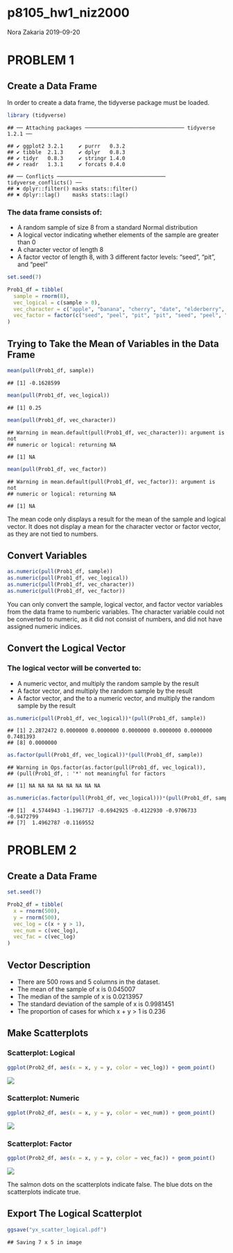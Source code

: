 p8105\_hw1\_niz2000
================
Nora Zakaria
2019-09-20

# PROBLEM 1

## Create a Data Frame

In order to create a data frame, the tidyverse package must be
    loaded.

``` r
library (tidyverse)
```

    ## ── Attaching packages ──────────────────────────────── tidyverse 1.2.1 ──

    ## ✔ ggplot2 3.2.1     ✔ purrr   0.3.2
    ## ✔ tibble  2.1.3     ✔ dplyr   0.8.3
    ## ✔ tidyr   0.8.3     ✔ stringr 1.4.0
    ## ✔ readr   1.3.1     ✔ forcats 0.4.0

    ## ── Conflicts ─────────────────────────────────── tidyverse_conflicts() ──
    ## ✖ dplyr::filter() masks stats::filter()
    ## ✖ dplyr::lag()    masks stats::lag()

### The data frame consists of:

  - A random sample of size 8 from a standard Normal distribution
  - A logical vector indicating whether elements of the sample are
    greater than 0
  - A character vector of length 8
  - A factor vector of length 8, with 3 different factor levels: “seed”,
    “pit”, and “peel”

<!-- end list -->

``` r
set.seed(7)

Prob1_df = tibble(
  sample = rnorm(8),
  vec_logical = c(sample > 0), 
  vec_character = c("apple", "banana", "cherry", "date", "elderberry", "fig", "guava", "honeydew"),
  vec_factor = factor(c("seed", "peel", "pit", "pit", "seed", "peel", "seed", "seed")),
)
```

## Trying to Take the Mean of Variables in the Data Frame

``` r
mean(pull(Prob1_df, sample))
```

    ## [1] -0.1628599

``` r
mean(pull(Prob1_df, vec_logical))
```

    ## [1] 0.25

``` r
mean(pull(Prob1_df, vec_character))
```

    ## Warning in mean.default(pull(Prob1_df, vec_character)): argument is not
    ## numeric or logical: returning NA

    ## [1] NA

``` r
mean(pull(Prob1_df, vec_factor))
```

    ## Warning in mean.default(pull(Prob1_df, vec_factor)): argument is not
    ## numeric or logical: returning NA

    ## [1] NA

The mean code only displays a result for the mean of the sample and
logical vector. It does not display a mean for the character vector or
factor vector, as they are not tied to numbers.

## Convert Variables

``` r
as.numeric(pull(Prob1_df, sample))
as.numeric(pull(Prob1_df, vec_logical))
as.numeric(pull(Prob1_df, vec_character))
as.numeric(pull(Prob1_df, vec_factor))
```

You can only convert the sample, logical vector, and factor vector
variables from the data frame to numberic variables. The character
variable could not be converted to numeric, as it did not consist of
numbers, and did not have assigned numeric indices.

## Convert the Logical Vector

### The logical vector will be converted to:

  - A numeric vector, and multiply the random sample by the result
  - A factor vector, and multiply the random sample by the result
  - A factor vector, and the to a numeric vector, and multiply the
    random sample by the
    result

<!-- end list -->

``` r
as.numeric(pull(Prob1_df, vec_logical))*(pull(Prob1_df, sample))
```

    ## [1] 2.2872472 0.0000000 0.0000000 0.0000000 0.0000000 0.0000000 0.7481393
    ## [8] 0.0000000

``` r
as.factor(pull(Prob1_df, vec_logical))*(pull(Prob1_df, sample))
```

    ## Warning in Ops.factor(as.factor(pull(Prob1_df, vec_logical)),
    ## (pull(Prob1_df, : '*' not meaningful for factors

    ## [1] NA NA NA NA NA NA NA NA

``` r
as.numeric(as.factor(pull(Prob1_df, vec_logical)))*(pull(Prob1_df, sample))
```

    ## [1]  4.5744943 -1.1967717 -0.6942925 -0.4122930 -0.9706733 -0.9472799
    ## [7]  1.4962787 -0.1169552

# PROBLEM 2

## Create a Data Frame

``` r
set.seed(7)

Prob2_df = tibble(
  x = rnorm(500),
  y = rnorm(500),
  vec_log = c(x + y > 1),
  vec_num = c(vec_log),
  vec_fac = c(vec_log)
)
```

## Vector Description

  - There are 500 rows and 5 columns in the dataset.
  - The mean of the sample of x is 0.045007
  - The median of the sample of x is 0.0213957
  - The standard deviation of the sample of x is 0.9981451
  - The proportion of cases for which x + y \> 1 is 0.236

## Make Scatterplots

### Scatterplot: Logical

``` r
ggplot(Prob2_df, aes(x = x, y = y, color = vec_log)) + geom_point()
```

![](p8105_hw1_niz2000_files/figure-gfm/yx_scatter_logical-1.png)<!-- -->

### Scatterplot: Numeric

``` r
ggplot(Prob2_df, aes(x = x, y = y, color = vec_num)) + geom_point()
```

![](p8105_hw1_niz2000_files/figure-gfm/yx_scatter_numeric-1.png)<!-- -->

### Scatterplot: Factor

``` r
ggplot(Prob2_df, aes(x = x, y = y, color = vec_fac)) + geom_point()
```

![](p8105_hw1_niz2000_files/figure-gfm/yx_scatter_factor-1.png)<!-- -->

The salmon dots on the scatterplots indicate false. The blue dots on the
scatterplots indicate true.

## Export The Logical Scatterplot

``` r
ggsave("yx_scatter_logical.pdf")
```

    ## Saving 7 x 5 in image
